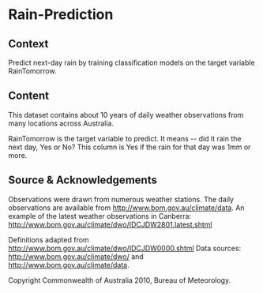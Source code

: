 # Rain-Prediction

## Context
Predict next-day rain by training classification models on the target variable RainTomorrow.

## Content
This dataset contains about 10 years of daily weather observations from many locations across Australia.

RainTomorrow is the target variable to predict. It means -- did it rain the next day, Yes or No? This column is Yes if the rain for that day was 1mm or more.

## Source & Acknowledgements
Observations were drawn from numerous weather stations. The daily observations are available from http://www.bom.gov.au/climate/data.
An example of the latest weather observations in Canberra: http://www.bom.gov.au/climate/dwo/IDCJDW2801.latest.shtml

Definitions adapted from http://www.bom.gov.au/climate/dwo/IDCJDW0000.shtml
Data sources: http://www.bom.gov.au/climate/dwo/ and http://www.bom.gov.au/climate/data.

Copyright Commonwealth of Australia 2010, Bureau of Meteorology.
